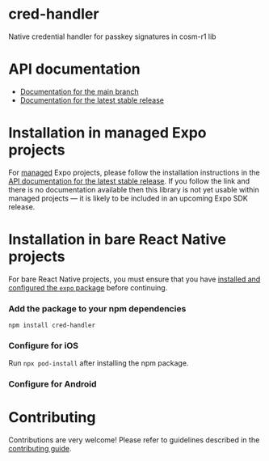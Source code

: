 # cred-handler

Native credential handler for passkey signatures in cosm-r1 lib

# API documentation

- [Documentation for the main branch](https://github.com/expo/expo/blob/main/docs/pages/versions/unversioned/sdk/cred-handler.md)
- [Documentation for the latest stable release](https://docs.expo.dev/versions/latest/sdk/cred-handler/)

# Installation in managed Expo projects

For [managed](https://docs.expo.dev/archive/managed-vs-bare/) Expo projects, please follow the installation instructions in the [API documentation for the latest stable release](#api-documentation). If you follow the link and there is no documentation available then this library is not yet usable within managed projects &mdash; it is likely to be included in an upcoming Expo SDK release.

# Installation in bare React Native projects

For bare React Native projects, you must ensure that you have [installed and configured the `expo` package](https://docs.expo.dev/bare/installing-expo-modules/) before continuing.

### Add the package to your npm dependencies

```
npm install cred-handler
```

### Configure for iOS

Run `npx pod-install` after installing the npm package.


### Configure for Android



# Contributing

Contributions are very welcome! Please refer to guidelines described in the [contributing guide]( https://github.com/expo/expo#contributing).
